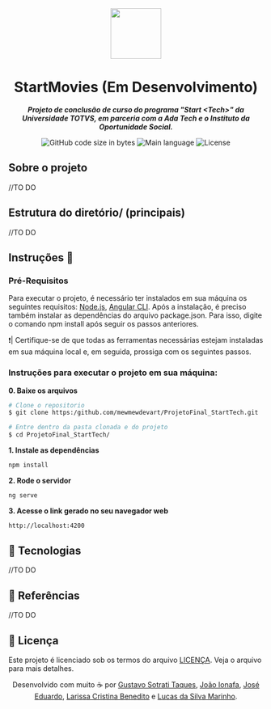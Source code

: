 <div align="center">
  <img src="https://github.com/mewmewdevart/ProjetoFinal_StartTech/assets/50052600/f1f85184-46b2-482e-a063-91d338aa28fc" width="100" height="100">
</div>


<h1 align="center">
 StartMovies (Em Desenvolvimento)
</h1>

<p align="center">
	<b><i>Projeto de conclusão de curso do programa "Start &lt;Tech>" da Universidade TOTVS, em parceria com a Ada Tech e o Instituto da Oportunidade Social.</i></b><br>
</p>

<p align="center">
	<img alt="GitHub code size in bytes" src="https://img.shields.io/github/languages/code-size/mewmewdevart/ProjetoFinal_StartTech?color=6583FE" />
	<img alt="Main language" src="https://img.shields.io/github/languages/top/mewmewdevart/ProjetoFinal_StartTech?color=6583FE"/>
	<img alt="License" src="https://img.shields.io/github/license/mewmewdevart/ProjetoFinal_StartTech?color=6583FE"/>
</p>

## Sobre o projeto
//TO DO


## Estrutura do diretório/ (principais)
//TO DO

## Instruções  🔧

### Pré-Requisitos
Para executar o projeto, é necessário ter instalados em sua máquina os seguintes requisitos: [Node.js](https://nodejs.org/en), [Angular CLI](https://angular.io/cli). Após a instalação, é preciso também instalar as dependências do arquivo package.json. Para isso, digite o comando npm install após seguir os passos anteriores.

❗️| Certifique-se de que todas as ferramentas necessárias estejam instaladas em sua máquina local e, em seguida, prossiga com os seguintes passos. <br>

### Instruções para executar o projeto em sua máquina:

**0. Baixe os arquivos**

```bash
# Clone o repositorio
$ git clone https:/github.com/mewmewdevart/ProjetoFinal_StartTech.git

# Entre dentro da pasta clonada e do projeto
$ cd ProjetoFinal_StartTech/
```

**1. Instale as dependências**

```bash
npm install
```

**2. Rode o servidor**

```bash
ng serve
```

**3. Acesse o link gerado no seu navegador web**

```bash
http://localhost:4200
```

## 🦾 Tecnologias
//TO DO

## 🔗 Referências
//TO DO

## 📜 Licença
Este projeto é licenciado sob os termos do arquivo [LICENÇA](LICENSE). Veja o arquivo para mais detalhes. <br>

<p align="center">
  Desenvolvido com muito ☕ por
  <a href="https://github.com/Guzius" target="_blank">Gustavo Sotrati Taques</a>,
  <a href="https://github.com/jyonaha" target="_blank">João Ionafa</a>,
  <a href="https://github.com/jEduardo07" target="_blank">José Eduardo</a>,
  <a href="https://github.com/mewmewdevart" target="_blank">Larissa Cristina Benedito</a> e
  <a href="https://github.com/Mrnho1" target="_blank">Lucas da Silva Marinho</a>.
</p>


